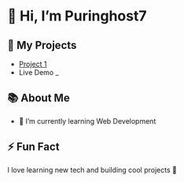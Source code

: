 # 👋 Hi, I’m Puringhost7

## 🚀 My Projects

- [Project 1](https://github.com/Puringhost7/my-project )
- Live Demo _ 

## 📚 About Me
- 🌱 I’m currently learning Web Development
## ⚡ Fun Fact
I love learning new tech and building cool projects 🚀


